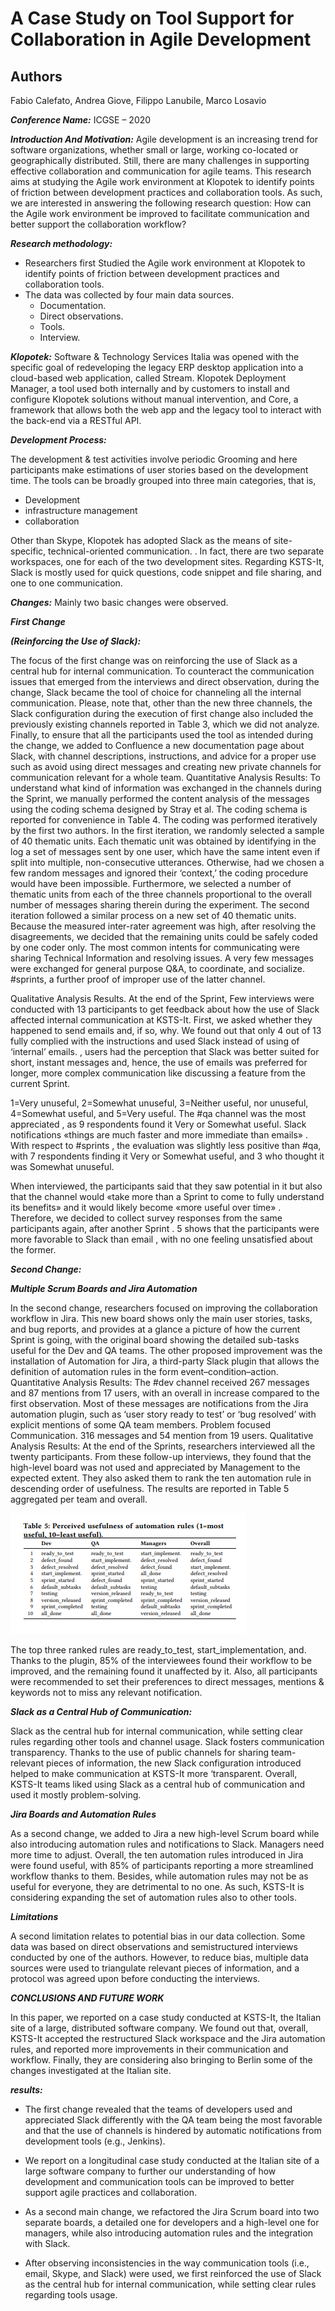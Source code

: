 # A Case Study on Tool Support for Collaboration in Agile Development

## Authors

Fabio Calefato, Andrea Giove, Filippo Lanubile, Marco Losavio

***Conference Name:*** ICGSE – 2020

***Introduction And Motivation:*** 
Agile development is an increasing trend for software organizations, whether small or large, working co-located or geographically distributed. Still, there are many challenges in supporting effective collaboration and communication for agile teams. This research aims at studying the Agile work environment at Klopotek to identify points of friction between development practices and collaboration tools. As such, we are interested in answering the following research question: How can the Agile work environment be improved to facilitate communication and better support the collaboration workflow?

***Research methodology:***

+ Researchers first Studied the Agile work environment at Klopotek to identify points of friction between development practices and collaboration tools.
+ The data was collected by four main data sources. 
  + Documentation.
  + Direct observations.
  + Tools.
  + Interview.

***Klopotek:*** Software & Technology Services Italia was opened with the specific goal of redeveloping the legacy ERP desktop application into a cloud-based web application, called Stream. Klopotek Deployment Manager, a tool used both internally and by customers to install and configure Klopotek solutions without manual intervention, and Core, a framework that allows both the web app and the legacy tool to interact with the back-end via a RESTful API.

***Development Process:***

The development & test activities involve periodic Grooming and here participants make estimations of user stories based on the development time. The tools can be broadly grouped into three main categories, that is,

+ Development
+ infrastructure management
+ collaboration

Other than Skype, Klopotek has adopted Slack as the means of site-specific, technical-oriented communication. . In fact, there are two separate workspaces, one for each of the two development sites. Regarding KSTS-It, Slack is mostly used for quick questions, code snippet and file sharing, and one to one communication.

***Changes:*** Mainly two basic changes were observed.

***First Change***

***(Reinforcing the Use of Slack):***

The focus of the first change was on reinforcing the use of Slack as a central hub for internal communication. To counteract the communication issues that emerged from the interviews and direct observation, during the change, Slack became the tool of choice for channeling all the internal communication.
Please, note that, other than the new three channels, the Slack configuration during the execution of first change also included the previously existing channels reported in Table 3, which we did not analyze. Finally, to ensure that all the participants used the tool as intended during the change, we added to Confluence a new documentation page about Slack, with channel descriptions, instructions, and advice for a proper use such as avoid using direct messages and creating new private channels for communication relevant for a whole team.
Quantitative Analysis Results:
To understand what kind of information was exchanged in the channels during the Sprint, we manually performed the content analysis of the messages using the coding schema designed by Stray et al.
The coding schema is reported for convenience in Table 4. The coding was performed iteratively by the first two authors. In the first iteration, we randomly selected a sample of 40 thematic units. Each thematic unit was obtained by identifying in the log a set of messages sent by one user, which have the same intent even if split into multiple, non-consecutive utterances. Otherwise, had we chosen a few random messages and ignored their ‘context,’ the coding procedure would have been impossible. Furthermore, we selected a number of thematic units from each of the three channels proportional to the overall number of messages sharing therein during the experiment. The second iteration followed a similar process on a new set of 40 thematic units. Because the measured inter-rater agreement was high, after resolving the disagreements, we decided that the remaining units could be safely coded by one coder only. The most common intents for communicating were sharing Technical Information and resolving issues. A very few messages were exchanged for general purpose Q&A, to coordinate, and socialize. #sprints, a further proof of improper use of the latter channel.

Qualitative Analysis Results. 
At the end of the Sprint, Few interviews were conducted with 13 participants to get feedback about how the use of Slack affected internal communication at KSTS-It. 
First, we asked whether they happened to send emails and, if so, why. We found out that only 4 out of 13 fully complied with the instructions and used Slack instead of using of ‘internal’ emails. , users had the perception that Slack was better suited for short, instant messages and, hence, the use of emails was preferred for longer, more complex communication like discussing a feature from the current Sprint.

1=Very unuseful, 2=Somewhat unuseful, 3=Neither useful, nor unuseful, 4=Somewhat useful, and 5=Very useful. The #qa channel was the most appreciated , as 9 respondents found it Very or Somewhat useful. Slack notifications «things are much faster and more immediate than emails» . With respect to #sprints , the evaluation was slightly less positive than #qa, with 7 respondents finding it Very or Somewhat useful, and 3 who thought it was Somewhat unuseful.

When interviewed, the participants said that they saw potential in it but also that the channel would «take more than a Sprint to come to fully understand its benefits» and it would likely become «more useful over time» . Therefore, we decided to collect survey responses from the same participants again, after another Sprint . 5 shows that the participants were more favorable to Slack than email , with no one feeling unsatisfied about the former.

***Second Change:***

***Multiple Scrum Boards and Jira Automation***

In the second change, researchers focused on improving the collaboration workflow in Jira. This new board shows only the main user stories, tasks, and bug reports, and provides at a glance a picture of how the current Sprint is going, with the original board showing the detailed sub-tasks useful for the Dev and QA teams.
The other proposed improvement was the installation of Automation for Jira, a third-party Slack plugin that allows the definition of automation rules in the form event–condition–action.
Quantitative Analysis Results:
The #dev channel received 267 messages and 87 mentions from 17 users, with an overall in increase compared to the first observation. Most of these messages are notifications from the Jira automation plugin, such as ‘user story ready to test’ or ‘bug resolved’ with explicit mentions of some QA team members. Problem focused Communication. 316 messages and 54 mention from 19 users.
Qualitative Analysis Results:
 At the end of the Sprints, researchers interviewed all the twenty participants. From these follow-up interviews, they found that the high-level board was not used and appreciated by Management to the expected extent. They also asked them to rank the ten automation rule in descending order of usefulness. The results are reported in Table 5 aggregated per team and overall.

![table 5](./paper1.png)

The top three ranked rules are ready_to_test, start_implementation, and. Thanks to the plugin, 85% of the interviewees found their workflow to be improved, and the remaining found it unaffected by it.
Also, all participants were recommended to set their preferences to direct messages, mentions & keywords not to miss any relevant notification.

***Slack as a Central Hub of Communication:***

Slack as the central hub for internal communication, while setting clear rules regarding other tools and channel usage. Slack fosters communication transparency. Thanks to the use of public channels for sharing team-relevant pieces of information, the new Slack configuration introduced helped to make communication at KSTS-It more ‘transparent. Overall, KSTS-It teams liked using Slack as a central hub of communication and used it mostly problem-solving.

***Jira Boards and Automation Rules***

As a second change, we added to Jira a new high-level Scrum board while also introducing automation rules and notifications to Slack. Managers need more time to adjust. Overall, the ten automation rules introduced in Jira were found useful, with 85% of participants reporting a more streamlined workflow thanks to them. Besides, while automation rules may not be as useful for everyone, they are detrimental to no one.
As such, KSTS-It is considering expanding the set of automation rules also to other tools.

***_Limitations_***

A second limitation relates to potential bias in our data collection. Some data was based on direct observations and semistructured interviews conducted by one of the authors. However, to reduce bias, multiple data sources were used to triangulate relevant pieces of information, and a protocol was agreed upon before conducting the interviews.

 ***_CONCLUSIONS AND FUTURE WORK_***

In this paper, we reported on a case study conducted at KSTS-It, the Italian site of a large, distributed software company. We found out that, overall, KSTS-It accepted the restructured Slack workspace and the Jira automation rules, and reported more improvements in their communication and workflow.
Finally, they are considering also bringing to Berlin some of the changes investigated at the Italian site.

***_results:_*** 

+ The first change revealed that the teams of developers used and appreciated Slack differently with the QA team being the most favorable and that the use of channels is hindered by automatic notifications from development tools (e.g., Jenkins).
+ We report on a longitudinal case study conducted at the Italian site of a large software company to further our understanding of how development and communication tools can be improved to better support agile practices and collaboration.

+ As a second main change, we refactored the Jira Scrum board into two separate boards, a detailed one for developers and a high-level one for managers, while also introducing automation rules and the integration with Slack.
+ After observing inconsistencies in the way communication tools (i.e., email, Skype, and Slack) were used, we first reinforced the use of Slack as the central hub for internal communication, while setting clear rules regarding tools usage.
